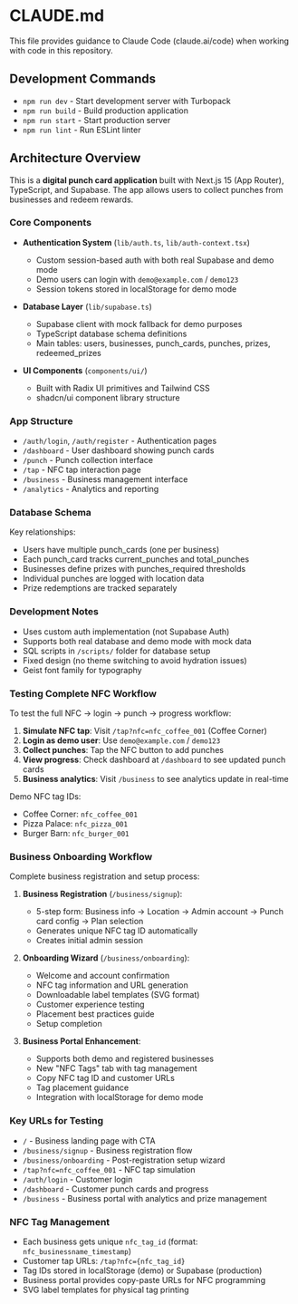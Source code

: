 # CLAUDE.md

This file provides guidance to Claude Code (claude.ai/code) when working with code in this repository.

## Development Commands

- `npm run dev` - Start development server with Turbopack
- `npm run build` - Build production application  
- `npm run start` - Start production server
- `npm run lint` - Run ESLint linter

## Architecture Overview

This is a **digital punch card application** built with Next.js 15 (App Router), TypeScript, and Supabase. The app allows users to collect punches from businesses and redeem rewards.

### Core Components

- **Authentication System** (`lib/auth.ts`, `lib/auth-context.tsx`)
  - Custom session-based auth with both real Supabase and demo mode
  - Demo users can login with `demo@example.com` / `demo123`
  - Session tokens stored in localStorage for demo mode
  
- **Database Layer** (`lib/supabase.ts`)
  - Supabase client with mock fallback for demo purposes
  - TypeScript database schema definitions
  - Main tables: users, businesses, punch_cards, punches, prizes, redeemed_prizes

- **UI Components** (`components/ui/`)
  - Built with Radix UI primitives and Tailwind CSS
  - shadcn/ui component library structure

### App Structure

- `/auth/login`, `/auth/register` - Authentication pages
- `/dashboard` - User dashboard showing punch cards
- `/punch` - Punch collection interface
- `/tap` - NFC tap interaction page
- `/business` - Business management interface
- `/analytics` - Analytics and reporting

### Database Schema

Key relationships:
- Users have multiple punch_cards (one per business)
- Each punch_card tracks current_punches and total_punches
- Businesses define prizes with punches_required thresholds
- Individual punches are logged with location data
- Prize redemptions are tracked separately

### Development Notes

- Uses custom auth implementation (not Supabase Auth)
- Supports both real database and demo mode with mock data
- SQL scripts in `/scripts/` folder for database setup
- Fixed design (no theme switching to avoid hydration issues)
- Geist font family for typography

### Testing Complete NFC Workflow

To test the full NFC → login → punch → progress workflow:

1. **Simulate NFC tap**: Visit `/tap?nfc=nfc_coffee_001` (Coffee Corner)
2. **Login as demo user**: Use `demo@example.com` / `demo123`
3. **Collect punches**: Tap the NFC button to add punches
4. **View progress**: Check dashboard at `/dashboard` to see updated punch cards
5. **Business analytics**: Visit `/business` to see analytics update in real-time

Demo NFC tag IDs:
- Coffee Corner: `nfc_coffee_001`
- Pizza Palace: `nfc_pizza_001` 
- Burger Barn: `nfc_burger_001`

### Business Onboarding Workflow

Complete business registration and setup process:

1. **Business Registration** (`/business/signup`):
   - 5-step form: Business info → Location → Admin account → Punch card config → Plan selection
   - Generates unique NFC tag ID automatically
   - Creates initial admin session

2. **Onboarding Wizard** (`/business/onboarding`):
   - Welcome and account confirmation
   - NFC tag information and URL generation
   - Downloadable label templates (SVG format)
   - Customer experience testing
   - Placement best practices guide
   - Setup completion

3. **Business Portal Enhancement**:
   - Supports both demo and registered businesses
   - New "NFC Tags" tab with tag management
   - Copy NFC tag ID and customer URLs
   - Tag placement guidance
   - Integration with localStorage for demo mode

### Key URLs for Testing

- `/` - Business landing page with CTA
- `/business/signup` - Business registration flow
- `/business/onboarding` - Post-registration setup wizard
- `/tap?nfc=nfc_coffee_001` - NFC tap simulation
- `/auth/login` - Customer login
- `/dashboard` - Customer punch cards and progress
- `/business` - Business portal with analytics and prize management

### NFC Tag Management

- Each business gets unique `nfc_tag_id` (format: `nfc_businessname_timestamp`)
- Customer tap URLs: `/tap?nfc={nfc_tag_id}`
- Tag IDs stored in localStorage (demo) or Supabase (production)
- Business portal provides copy-paste URLs for NFC programming
- SVG label templates for physical tag printing